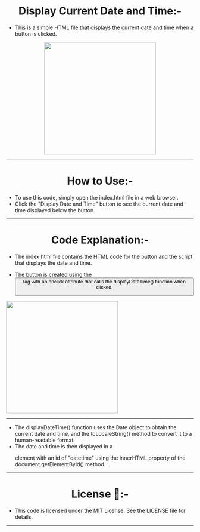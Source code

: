 <h1 align="center" >Display Current Date and Time:-</h1>

- This is a simple HTML file that displays the current date and time when a button is clicked.
<div align="center" >
<img height="300" wedith="300" src="https://datainflow.com/wp-content/uploads/2017/09/Display-Indian-current-Date-Time-Zone-using-php.jpg"></div>
<hr>

<h1 align="center" >How to Use:-</h1>

- To use this code, simply open the index.html file in a web browser.
- Click the "Display Date and Time" button to see the current date and time displayed below the button.
<hr>
<h1 align="center" >Code Explanation:-</h1>

- The index.html file contains the HTML code for the button and the script that displays the date and time. 

- The button is created using the <button> tag with an onclick attribute that calls the displayDateTime() function when clicked.
  <div align="center" >
<img height="300" wedith="300" src="https://i.stack.imgur.com/CavZY.png"></div>
<hr>

- The displayDateTime() function uses the Date object to obtain the current date and time, and the toLocaleString() method to convert it to a human-readable format.
- The date and time is then displayed in a <p> element with an id of "datetime" using the innerHTML property of the document.getElementById() method.
<hr>
<h1 align="center" >License 🪪:-</h1>

- This code is licensed under the MIT License. See the LICENSE file for details.
<hr>

